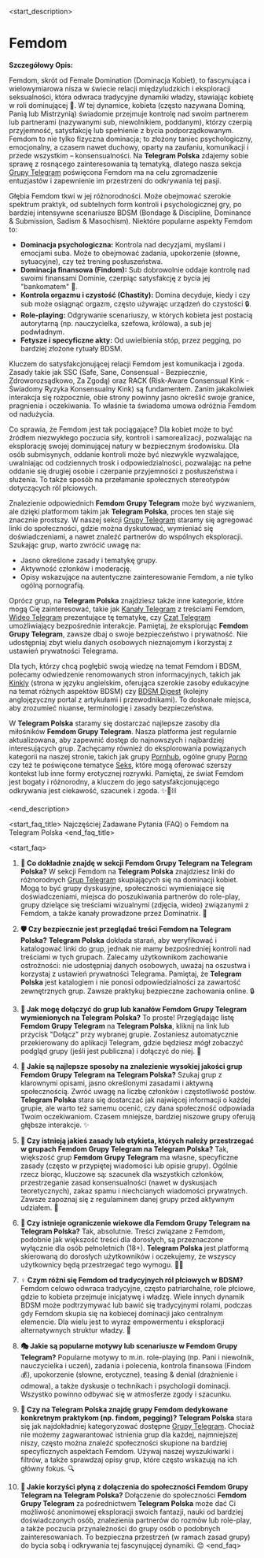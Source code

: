 <start_description>
# Femdom

**Szczegółowy Opis:**

Femdom, skrót od Female Domination (Dominacja Kobiet), to fascynująca i wielowymiarowa nisza w świecie relacji międzyludzkich i eksploracji seksualności, która odwraca tradycyjne dynamiki władzy, stawiając kobietę w roli dominującej 👑. W tej dynamice, kobieta (często nazywana Dominą, Panią lub Mistrzynią) świadomie przejmuje kontrolę nad swoim partnerem lub partnerami (nazywanymi sub, niewolnikiem, poddanym), którzy czerpią przyjemność, satysfakcję lub spełnienie z bycia podporządkowanym. Femdom to nie tylko fizyczna dominacja; to złożony taniec psychologiczny, emocjonalny, a czasem nawet duchowy, oparty na zaufaniu, komunikacji i przede wszystkim – konsensualności. Na **Telegram Polska** zdajemy sobie sprawę z rosnącego zainteresowania tą tematyką, dlatego nasza sekcja [Grupy Telegram](/grupy/) poświęcona Femdom ma na celu zgromadzenie entuzjastów i zapewnienie im przestrzeni do odkrywania tej pasji.

Głębia Femdom tkwi w jej różnorodności. Może obejmować szerokie spektrum praktyk, od subtelnych form kontroli i psychologicznej gry, po bardziej intensywne scenariusze BDSM (Bondage & Discipline, Dominance & Submission, Sadism & Masochism). Niektóre popularne aspekty Femdom to:

*   **Dominacja psychologiczna:** Kontrola nad decyzjami, myślami i emocjami suba. Może to obejmować zadania, upokorzenie (słowne, sytuacyjne), czy też trening posłuszeństwa.
*   **Dominacja finansowa (Findom):** Sub dobrowolnie oddaje kontrolę nad swoimi finansami Dominie, czerpiąc satysfakcję z bycia jej "bankomatem" 💸.
*   **Kontrola orgazmu i czystość (Chastity):** Domina decyduje, kiedy i czy sub może osiągnąć orgazm, często używając urządzeń do czystości 🔒.
*   **Role-playing:** Odgrywanie scenariuszy, w których kobieta jest postacią autorytarną (np. nauczycielka, szefowa, królowa), a sub jej podwładnym.
*   **Fetysze i specyficzne akty:** Od uwielbienia stóp, przez pegging, po bardziej złożone rytuały BDSM.

Kluczem do satysfakcjonującej relacji Femdom jest komunikacja i zgoda. Zasady takie jak SSC (Safe, Sane, Consensual - Bezpiecznie, Zdroworozsądkowo, Za Zgodą) oraz RACK (Risk-Aware Consensual Kink - Świadomy Ryzyka Konsensualny Kink) są fundamentem. Zanim jakakolwiek interakcja się rozpocznie, obie strony powinny jasno określić swoje granice, pragnienia i oczekiwania. To właśnie ta świadoma umowa odróżnia Femdom od nadużycia.

Co sprawia, że Femdom jest tak pociągające? Dla kobiet może to być źródłem niezwykłego poczucia siły, kontroli i samorealizacji, pozwalając na eksplorację swojej dominującej natury w bezpiecznym środowisku. Dla osób submisynych, oddanie kontroli może być niezwykle wyzwalające, uwalniając od codziennych trosk i odpowiedzialności, pozwalając na pełne oddanie się drugiej osobie i czerpanie przyjemności z posłuszeństwa i służenia. To także sposób na przełamanie społecznych stereotypów dotyczących ról płciowych.

Znalezienie odpowiednich **Femdom Grupy Telegram** może być wyzwaniem, ale dzięki platformom takim jak **Telegram Polska**, proces ten staje się znacznie prostszy. W naszej sekcji [Grupy Telegram](/grupy/) staramy się agregować linki do społeczności, gdzie można dyskutować, wymieniać się doświadczeniami, a nawet znaleźć partnerów do wspólnych eksploracji. Szukając grup, warto zwrócić uwagę na:
*   Jasno określone zasady i tematykę grupy.
*   Aktywność członków i moderację.
*   Opisy wskazujące na autentyczne zainteresowanie Femdom, a nie tylko ogólną pornografią.

Oprócz grup, na **Telegram Polska** znajdziesz także inne kategorie, które mogą Cię zainteresować, takie jak [Kanały Telegram](/kanaly/) z treściami Femdom, [Wideo Telegram](/wideo/) prezentujące tę tematykę, czy [Czat Telegram](/czat/) umożliwiający bezpośrednie interakcje. Pamiętaj, że eksplorując **Femdom Grupy Telegram**, zawsze dbaj o swoje bezpieczeństwo i prywatność. Nie udostępniaj zbyt wielu danych osobowych nieznajomym i korzystaj z ustawień prywatności Telegrama.

Dla tych, którzy chcą pogłębić swoją wiedzę na temat Femdom i BDSM, polecamy odwiedzenie renomowanych stron informacyjnych, takich jak [Kinkly](https://www.kinkly.com/) (strona w języku angielskim, oferująca szerokie zasoby edukacyjne na temat różnych aspektów BDSM) czy [BDSM Digest](https://www.bdsmdigest.com/) (kolejny anglojęzyczny portal z artykułami i przewodnikami). To doskonałe miejsca, aby zrozumieć niuanse, terminologię i zasady bezpieczeństwa.

W **Telegram Polska** staramy się dostarczać najlepsze zasoby dla miłośników **Femdom Grupy Telegram**. Nasza platforma jest regularnie aktualizowana, aby zapewnić dostęp do najnowszych i najbardziej interesujących grup. Zachęcamy również do eksplorowania powiązanych kategorii na naszej stronie, takich jak grupy [Pornhub](/grupy/pornhub/), ogólne grupy [Porno](/grupy/porno/) czy też te poświęcone tematyce [Seks](/grupy/seks/), które mogą oferować szerszy kontekst lub inne formy erotycznej rozrywki. Pamiętaj, że świat Femdom jest bogaty i różnorodny, a kluczem do jego satysfakcjonującego odkrywania jest ciekawość, szacunek i zgoda. ✨👠⛓️

<end_description>

<start_faq_title>
Najczęściej Zadawane Pytania (FAQ) o Femdom na Telegram Polska
<end_faq_title>

<start_faq>
1. **🤔 Co dokładnie znajdę w sekcji Femdom Grupy Telegram na Telegram Polska?**
W sekcji Femdom na **Telegram Polska** znajdziesz linki do różnorodnych [Grup Telegram](/grupy/) skupiających się na dominacji kobiet. Mogą to być grupy dyskusyjne, społeczności wymieniające się doświadczeniami, miejsca do poszukiwania partnerów do role-play, grupy dzielące się treściami wizualnymi (zdjęcia, wideo) związanymi z Femdom, a także kanały prowadzone przez Dominatrix. 👑

2. **🛡️ Czy bezpiecznie jest przeglądać treści Femdom na Telegram Polska?**
**Telegram Polska** dokłada starań, aby weryfikować i katalogować linki do grup, jednak nie mamy bezpośredniej kontroli nad treściami w tych grupach. Zalecamy użytkownikom zachowanie ostrożności: nie udostępniaj danych osobowych, uważaj na oszustwa i korzystaj z ustawień prywatności Telegrama. Pamiętaj, że **Telegram Polska** jest katalogiem i nie ponosi odpowiedzialności za zawartość zewnętrznych grup. Zawsze praktykuj bezpieczne zachowania online. 🔒

3. **🔗 Jak mogę dołączyć do grup lub kanałów Femdom Grupy Telegram wymienionych na Telegram Polska?**
To proste! Przeglądając listę **Femdom Grupy Telegram** na **Telegram Polska**, kliknij na link lub przycisk "Dołącz" przy wybranej grupie. Zostaniesz automatycznie przekierowany do aplikacji Telegram, gdzie będziesz mógł zobaczyć podgląd grupy (jeśli jest publiczna) i dołączyć do niej. 🚀

4. **🌟 Jakie są najlepsze sposoby na znalezienie wysokiej jakości grup Femdom Grupy Telegram na Telegram Polska?**
Szukaj grup z klarownymi opisami, jasno określonymi zasadami i aktywną społecznością. Zwróć uwagę na liczbę członków i częstotliwość postów. **Telegram Polska** stara się dostarczać jak najwięcej informacji o każdej grupie, ale warto też samemu ocenić, czy dana społeczność odpowiada Twoim oczekiwaniom. Czasem mniejsze, bardziej niszowe grupy oferują głębsze interakcje. ✨

5. **📜 Czy istnieją jakieś zasady lub etykieta, których należy przestrzegać w grupach Femdom Grupy Telegram na Telegram Polska?**
Tak, większość grup **Femdom Grupy Telegram** ma własne, specyficzne zasady (często w przypiętej wiadomości lub opisie grupy). Ogólnie rzecz biorąc, kluczowe są: szacunek dla wszystkich członków, przestrzeganie zasad konsensualności (nawet w dyskusjach teoretycznych), zakaz spamu i niechcianych wiadomości prywatnych. Zawsze zapoznaj się z regulaminem danej grupy przed aktywnym udziałem. 🧐

6. **🔞 Czy istnieje ograniczenie wiekowe dla Femdom Grupy Telegram na Telegram Polska?**
Tak, absolutnie. Treści związane z Femdom, podobnie jak większość treści dla dorosłych, są przeznaczone wyłącznie dla osób pełnoletnich (18+). **Telegram Polska** jest platformą skierowaną do dorosłych użytkowników i oczekujemy, że wszyscy użytkownicy będą przestrzegać tego wymogu. 🚫👶

7. **♀️ Czym różni się Femdom od tradycyjnych ról płciowych w BDSM?**
Femdom celowo odwraca tradycyjne, często patriarchalne, role płciowe, gdzie to kobieta przejmuje inicjatywę i władzę. Wiele innych dynamik BDSM może podtrzymywać lub bawić się tradycyjnymi rolami, podczas gdy Femdom skupia się na kobiecej dominacji jako centralnym elemencie. Dla wielu jest to wyraz empowermentu i eksploracji alternatywnych struktur władzy. 👠

8. **🎭 Jakie są popularne motywy lub scenariusze w Femdom Grupy Telegram?**
Popularne motywy to m.in. role-playing (np. Pani i niewolnik, nauczycielka i uczeń), zadania i polecenia, kontrola finansowa (Findom 💰), upokorzenie (słowne, erotyczne), teasing & denial (drażnienie i odmowa), a także dyskusje o technikach i psychologii dominacji. Wszystko powinno odbywać się w atmosferze zgody i szacunku.

9. **🎯 Czy na Telegram Polska znajdę grupy Femdom dedykowane konkretnym praktykom (np. findom, pegging)?**
**Telegram Polska** stara się jak najdokładniej kategoryzować dostępne [Grupy Telegram](/grupy/). Chociaż nie możemy zagwarantować istnienia grup dla każdej, najmniejszej niszy, często można znaleźć społeczności skupione na bardziej specyficznych aspektach Femdom. Używaj naszej wyszukiwarki i filtrów, a także sprawdzaj opisy grup, które często wskazują na ich główny fokus. 🔍

10. **🤝 Jakie korzyści płyną z dołączenia do społeczności Femdom Grupy Telegram na Telegram Polska?**
Dołączenie do społeczności **Femdom Grupy Telegram** za pośrednictwem **Telegram Polska** może dać Ci możliwość anonimowej eksploracji swoich fantazji, nauki od bardziej doświadczonych osób, znalezienia partnerów do rozmów lub role-play, a także poczucia przynależności do grupy osób o podobnych zainteresowaniach. To bezpieczna przestrzeń (w ramach zasad grupy) do bycia sobą i odkrywania tej fascynującej dynamiki. 😊
<end_faq>